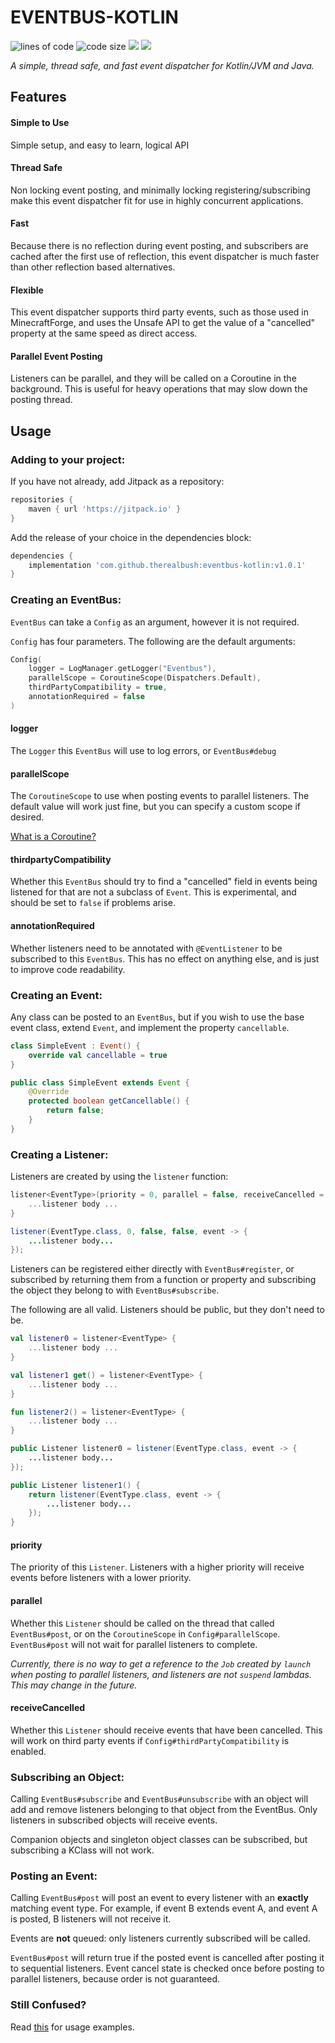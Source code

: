 # EVENTBUS-KOTLIN

<img src="https://tokei.rs/b1/github/therealbush/eventbus-kotlin" alt="lines of code"/> <img src="https://img.shields.io/github/languages/code-size/therealbush/eventbus-kotlin" alt="code size"/> [![](https://jitpack.io/v/therealbush/eventbus-kotlin.svg)](https://jitpack.io/#therealbush/eventbus-kotlin) [![](https://jitpack.io/v/therealbush/eventbus-kotlin/month.svg)](https://jitpack.io/#therealbush/eventbus-kotlin)<br> 

*A simple, thread safe, and fast event dispatcher for Kotlin/JVM and Java.*

## Features

#### Simple to Use

Simple setup, and easy to learn, logical API

#### Thread Safe

Non locking event posting, and minimally locking registering/subscribing make this event dispatcher fit for use in
highly concurrent applications.

#### Fast

Because there is no reflection during event posting, and subscribers are cached after the first use of reflection, this
event dispatcher is much faster than other reflection based alternatives.

#### Flexible

This event dispatcher supports third party events, such as those used in MinecraftForge, and uses the Unsafe API to get
the value of a "cancelled" property at the same speed as direct access.

#### Parallel Event Posting

Listeners can be parallel, and they will be called on a Coroutine in the background. This is useful for heavy operations
that may slow down the posting thread.

## Usage

### Adding to your project:

If you have not already, add Jitpack as a repository:

```groovy
repositories {
    maven { url 'https://jitpack.io' }
}
```

Add the release of your choice in the dependencies block:

```groovy
dependencies {
    implementation 'com.github.therealbush:eventbus-kotlin:v1.0.1'
}
```

### Creating an EventBus:

`EventBus` can take a `Config` as an argument, however it is not required.

`Config` has four parameters. The following are the default arguments:

```kotlin
Config(
    logger = LogManager.getLogger("Eventbus"),
    parallelScope = CoroutineScope(Dispatchers.Default),
    thirdPartyCompatibility = true,
    annotationRequired = false
)
```

#### logger

The `Logger` this `EventBus` will use to log errors, or `EventBus#debug`

#### parallelScope

The `CoroutineScope` to use when posting events to parallel listeners. The default value will work just fine, but you
can specify a custom scope if desired.

[What is a Coroutine?](https://kotlinlang.org/docs/coroutines-overview.html)

#### thirdpartyCompatibility

Whether this `EventBus` should try to find a "cancelled" field in events being listened for that are not a subclass
of `Event`. This is experimental, and should be set to `false` if problems arise.

#### annotationRequired

Whether listeners need to be annotated with `@EventListener` to be subscribed to this
`EventBus`. This has no effect on anything else, and is just to improve code readability.

### Creating an Event:

Any class can be posted to an `EventBus`, but if you wish to use the base event class, extend `Event`, and implement the
property `cancellable`.

```kotlin
class SimpleEvent : Event() {
    override val cancellable = true
}
```

```java
public class SimpleEvent extends Event {
    @Override
    protected boolean getCancellable() {
        return false;
    }
}
```

### Creating a Listener:

Listeners are created by using the `listener` function:

```kotlin
listener<EventType>(priority = 0, parallel = false, receiveCancelled = false) {
    ...listener body ...
}
```

```java
listener(EventType.class, 0, false, false, event -> {
    ...listener body...
});
```

Listeners can be registered either directly with `EventBus#register`, or subscribed by returning them from a function or
property and subscribing the object they belong to with `EventBus#subscribe`.

The following are all valid. Listeners should be public, but they don't need to be.

```kotlin
val listener0 = listener<EventType> {
    ...listener body ...
}

val listener1 get() = listener<EventType> {
    ...listener body ...
}

fun listener2() = listener<EventType> {
    ...listener body ...
}
```

```java
public Listener listener0 = listener(EventType.class, event -> {
    ...listener body...
});

public Listener listener1() {
    return listener(EventType.class, event -> {
        ...listener body...
    });
}
```

#### priority

The priority of this `Listener`. Listeners with a higher priority will receive events before listeners with a lower
priority.

#### parallel

Whether this `Listener` should be called on the thread that called `EventBus#post`, or on the
`CoroutineScope` in `Config#parallelScope`. `EventBus#post` will not wait for parallel listeners to complete.

*Currently, there is no way to get a reference to the `Job` created by `launch` when posting to parallel listeners, and
listeners are not `suspend` lambdas. This may change in the future.*

#### receiveCancelled

Whether this `Listener` should receive events that have been cancelled. This will work on third party events
if `Config#thirdPartyCompatibility` is enabled.

### Subscribing an Object:

Calling `EventBus#subscribe` and `EventBus#unsubscribe` with an object will add and remove listeners belonging to that
object from the EventBus. Only listeners in subscribed objects will receive events.

Companion objects and singleton object classes can be subscribed, but subscribing a KClass will not work.

### Posting an Event:

Calling `EventBus#post` will post an event to every listener with an **exactly** matching event type. For example, if
event B extends event A, and event A is posted, B listeners will not receive it.

Events are **not** queued: only listeners currently subscribed will be called.

`EventBus#post` will return true if the posted event is cancelled after posting it to sequential listeners. Event cancel
state is checked once before posting to parallel listeners, because order is not guaranteed.

### Still Confused?

Read [this](https://github.com/therealbush/eventbus-kotlin/tree/master/src/test) for usage examples.
